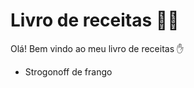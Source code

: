 # Livro de receitas :man_cook:

Olá! Bem vindo ao meu livro de receitas :hand:	

- Strogonoff de frango